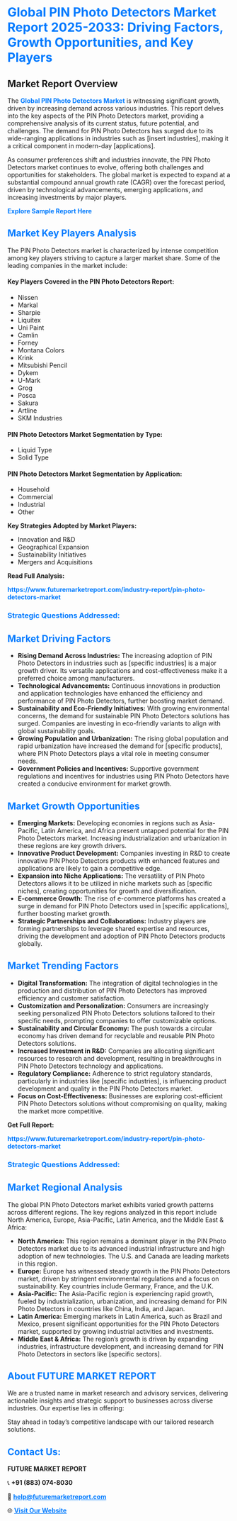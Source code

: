 <h1 style="color: #007BFF;">Global PIN Photo Detectors Market Report 2025-2033: Driving Factors, Growth Opportunities, and Key Players</h1>

<section id="overview">
<h2>Market Report Overview</h2>
<p>The <a href="https://www.futuremarketreport.com/industry-report/pin-photo-detectors-market" style="color: #007BFF; text-decoration: none;"><strong>Global PIN Photo Detectors Market</strong></a> is witnessing significant growth, driven by increasing demand across various industries. This report delves into the key aspects of the PIN Photo Detectors market, providing a comprehensive analysis of its current status, future potential, and challenges. The demand for PIN Photo Detectors has surged due to its wide-ranging applications in industries such as [insert industries], making it a critical component in modern-day [applications].</p>
<p>As consumer preferences shift and industries innovate, the PIN Photo Detectors market continues to evolve, offering both challenges and opportunities for stakeholders. The global market is expected to expand at a substantial compound annual growth rate (CAGR) over the forecast period, driven by technological advancements, emerging applications, and increasing investments by major players.</p>
</section>

<section id="overview">
<p><a href="https://www.futuremarketreport.com/request-sample/reportId=32428" style="color: #007BFF; text-decoration: none;"><strong>Explore Sample Report Here</strong></a></p>
</section>

<section id="key-players">
<h2 style="color: #007BFF;">Market Key Players Analysis</h2>
<p>The PIN Photo Detectors market is characterized by intense competition among key players striving to capture a larger market share. Some of the leading companies in the market include:</p>
<h4>Key Players Covered in the PIN Photo Detectors Report:</h4>
<ul><li>Nissen</li><li>Markal</li><li>Sharpie</li><li>Liquitex</li><li>Uni Paint</li><li>Camlin</li><li>Forney</li><li>Montana Colors</li><li>Krink</li><li>Mitsubishi Pencil</li><li>Dykem</li><li>U-Mark</li><li>Grog</li><li>Posca</li><li>Sakura</li><li>Artline</li><li>SKM Industries</li></ul>
<h4>PIN Photo Detectors Market Segmentation by Type:</h4>
<ul><li>Liquid Type</li><li>Solid Type</li></ul>

<h4>PIN Photo Detectors Market Segmentation by Application:</h4>
<ul><li>Household</li><li>Commercial</li><li>Industrial</li><li>Other</li></ul>
<p><strong>Key Strategies Adopted by Market Players:</strong></p>
<ul>
<li>Innovation and R&D</li>
<li>Geographical Expansion</li>
<li>Sustainability Initiatives</li>
<li>Mergers and Acquisitions</li>
</ul>
</section>

<section>
<p><strong>Read Full Analysis: </strong></p><a href="https://www.futuremarketreport.com/industry-report/pin-photo-detectors-market" style="color: #007BFF; text-decoration: none;"><strong>https://www.futuremarketreport.com/industry-report/pin-photo-detectors-market</strong></a>
<h3 style="color: #007BFF;">Strategic Questions Addressed:</h3>
</section>

<section id="driving-factors">
<h2 style="color: #007BFF;">Market Driving Factors</h2>
<ul>
<li><strong>Rising Demand Across Industries:</strong> The increasing adoption of PIN Photo Detectors in industries such as [specific industries] is a major growth driver. Its versatile applications and cost-effectiveness make it a preferred choice among manufacturers.</li>
<li><strong>Technological Advancements:</strong> Continuous innovations in production and application technologies have enhanced the efficiency and performance of PIN Photo Detectors, further boosting market demand.</li>
<li><strong>Sustainability and Eco-Friendly Initiatives:</strong> With growing environmental concerns, the demand for sustainable PIN Photo Detectors solutions has surged. Companies are investing in eco-friendly variants to align with global sustainability goals.</li>
<li><strong>Growing Population and Urbanization:</strong> The rising global population and rapid urbanization have increased the demand for [specific products], where PIN Photo Detectors plays a vital role in meeting consumer needs.</li>
<li><strong>Government Policies and Incentives:</strong> Supportive government regulations and incentives for industries using PIN Photo Detectors have created a conducive environment for market growth.</li>
</ul>
</section>

<section id="growth-opportunities">
<h2 style="color: #007BFF;">Market Growth Opportunities</h2>
<ul>
<li><strong>Emerging Markets:</strong> Developing economies in regions such as Asia-Pacific, Latin America, and Africa present untapped potential for the PIN Photo Detectors market. Increasing industrialization and urbanization in these regions are key growth drivers.</li>
<li><strong>Innovative Product Development:</strong> Companies investing in R&D to create innovative PIN Photo Detectors products with enhanced features and applications are likely to gain a competitive edge.</li>
<li><strong>Expansion into Niche Applications:</strong> The versatility of PIN Photo Detectors allows it to be utilized in niche markets such as [specific niches], creating opportunities for growth and diversification.</li>
<li><strong>E-commerce Growth:</strong> The rise of e-commerce platforms has created a surge in demand for PIN Photo Detectors used in [specific applications], further boosting market growth.</li>
<li><strong>Strategic Partnerships and Collaborations:</strong> Industry players are forming partnerships to leverage shared expertise and resources, driving the development and adoption of PIN Photo Detectors products globally.</li>
</ul>
</section>

<section id="trending-factors">
<h2 style="color: #007BFF;">Market Trending Factors</h2>
<ul>
<li><strong>Digital Transformation:</strong> The integration of digital technologies in the production and distribution of PIN Photo Detectors has improved efficiency and customer satisfaction.</li>
<li><strong>Customization and Personalization:</strong> Consumers are increasingly seeking personalized PIN Photo Detectors solutions tailored to their specific needs, prompting companies to offer customizable options.</li>
<li><strong>Sustainability and Circular Economy:</strong> The push towards a circular economy has driven demand for recyclable and reusable PIN Photo Detectors solutions.</li>
<li><strong>Increased Investment in R&D:</strong> Companies are allocating significant resources to research and development, resulting in breakthroughs in PIN Photo Detectors technology and applications.</li>
<li><strong>Regulatory Compliance:</strong> Adherence to strict regulatory standards, particularly in industries like [specific industries], is influencing product development and quality in the PIN Photo Detectors market.</li>
<li><strong>Focus on Cost-Effectiveness:</strong> Businesses are exploring cost-efficient PIN Photo Detectors solutions without compromising on quality, making the market more competitive.</li>
</ul>
</section>

<section>
<p><strong>Get Full Report: </strong></p><a href="https://www.futuremarketreport.com/industry-report/pin-photo-detectors-market" style="color: #007BFF; text-decoration: none;"><strong>https://www.futuremarketreport.com/industry-report/pin-photo-detectors-market</strong></a>
<h3 style="color: #007BFF;">Strategic Questions Addressed:</h3>
</section>


<section id="regional-analysis">
<h2 style="color: #007BFF;">Market Regional Analysis</h2>
<p>The global PIN Photo Detectors market exhibits varied growth patterns across different regions. The key regions analyzed in this report include North America, Europe, Asia-Pacific, Latin America, and the Middle East & Africa:</p>
<ul>
<li><strong>North America:</strong> This region remains a dominant player in the PIN Photo Detectors market due to its advanced industrial infrastructure and high adoption of new technologies. The U.S. and Canada are leading markets in this region.</li>
<li><strong>Europe:</strong> Europe has witnessed steady growth in the PIN Photo Detectors market, driven by stringent environmental regulations and a focus on sustainability. Key countries include Germany, France, and the U.K.</li>
<li><strong>Asia-Pacific:</strong> The Asia-Pacific region is experiencing rapid growth, fueled by industrialization, urbanization, and increasing demand for PIN Photo Detectors in countries like China, India, and Japan.</li>
<li><strong>Latin America:</strong> Emerging markets in Latin America, such as Brazil and Mexico, present significant opportunities for the PIN Photo Detectors market, supported by growing industrial activities and investments.</li>
<li><strong>Middle East & Africa:</strong> The region’s growth is driven by expanding industries, infrastructure development, and increasing demand for PIN Photo Detectors in sectors like [specific sectors].</li>
</ul>
</section>

<footer>
<h2 style="color: #007BFF;">About FUTURE MARKET REPORT</h2>
<p>We are a trusted name in market research and advisory services, delivering actionable insights and strategic support to businesses across diverse industries. Our expertise lies in offering:</p>

<p>Stay ahead in today’s competitive landscape with our tailored research solutions.</p>

<h2 style="color: #007BFF;">Contact Us:</h2>
<p><strong>FUTURE MARKET REPORT</strong></p>
<p>📞 <strong>+91 (883) 074-8030</strong></p>
<p>📧 <strong><a href="mailto:help@futuremarketreport.com" style="color: #007BFF;">help@futuremarketreport.com</a></strong></p>
<p>🌐 <strong><a href="https://www.futuremarketreport.com/" style="color: #007BFF;">Visit Our Website</a></strong></p>
</footer>